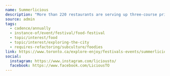 ```yaml
---
name: Summerlicious
description: "More than 220 restaurants are serving up three-course prix fixe menus that celebrate everything from comforting classics to exciting global dishes. With something for every palate and price point, now is the time to explore new tastes, revisit old favourites and love local with every delicious bite."
source: admin
tags:
  - cadence/annually
  - instance-of/event/festival/food-festival
  - topic/interest/food
  - topic/interest/exploring-the-city
  - requires-refactoring/subculture/foodies
link: https://www.toronto.ca/explore-enjoy/festivals-events/summerlicious/
social:
  instagram: https://www.instagram.com/liciousto/
  facebook: https://www.facebook.com/LiciousTO
---
```


